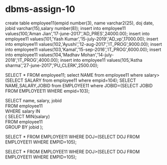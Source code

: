 # dbms-assign-10

create table employee11(empid number(3),
name varchar2(25),
doj date,
jobid varchar(15),salary number(8));
insert into employee11 values(100,'Aman Jian','17-june-2017','AD_PRES',24000.00);
insert into employee11 values(101,'Yash Kumar','15-july-2019','AD_vp',17000.00);
insert into employee11 values(102,'Ayushi','12-aug-2017','IT_PROG',9000.00);
insert into employee11 values(103,'Kamal','15-sep-2016','IT_PROG',6000.00);
insert into employee11 values(104,'Madhav Mohan','14-july-2018','IT_PROG',4000.00);
insert into employee11 values(105,'Astha sharma','27-june-2017','PU_CLERK',2500.00);

SELECT * FROM employee11;
select NAME from employee11 where salary>(SELECT SALARY from employee11 where empid=104);
SELECT NAME,SALARY,JOBID from EMPLOYEE11 where JOBID=(SELECT JOBID FROM EMPLOYEE11 WHERE empid=103);



SELECT name, salary, jobid  
FROM employee11  
WHERE salary IN  
( SELECT MIN(salary)  
FROM employee11  
GROUP BY jobid 
);



SELECT * FROM EMPLOYEE11
WHERE DOJ=(SELECT DOJ FROM EMPLOYEE11
WHERE EMPID=105);

SELECT * FROM EMPLOYEE11
WHERE DOJ>(SELECT DOJ FROM EMPLOYEE11
WHERE EMPID=105);
